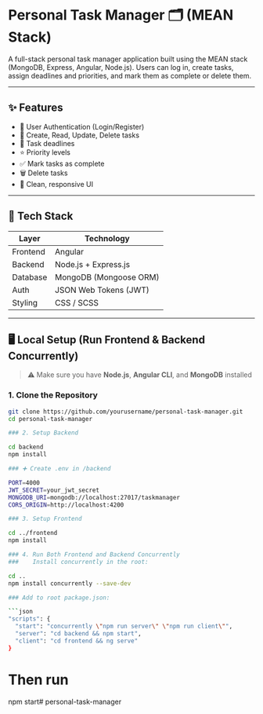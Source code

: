 # Personal Task Manager 🗂️ (MEAN Stack)

A full-stack personal task manager application built using the MEAN stack (MongoDB, Express, Angular, Node.js). Users can log in, create tasks, assign deadlines and priorities, and mark them as complete or delete them.

---

## ✨ Features

- 🔐 User Authentication (Login/Register)
- 📝 Create, Read, Update, Delete tasks
- 📅 Task deadlines
- ⭐ Priority levels
- ✅ Mark tasks as complete
- 🗑️ Delete tasks
- 🧼 Clean, responsive UI

---

## 🧰 Tech Stack

| Layer      | Technology            |
|------------|------------------------|
| Frontend   | Angular                |
| Backend    | Node.js + Express.js   |
| Database   | MongoDB (Mongoose ORM) |
| Auth       | JSON Web Tokens (JWT)  |
| Styling    | CSS / SCSS             |

---

## 🖥️ Local Setup (Run Frontend & Backend Concurrently)

> ⚠️ Make sure you have **Node.js**, **Angular CLI**, and **MongoDB** installed

### 1. Clone the Repository

```bash
git clone https://github.com/yourusername/personal-task-manager.git
cd personal-task-manager

### 2. Setup Backend

cd backend
npm install

### ➕ Create .env in /backend

PORT=4000
JWT_SECRET=your_jwt_secret
MONGODB_URI=mongodb://localhost:27017/taskmanager
CORS_ORIGIN=http://localhost:4200

### 3. Setup Frontend

cd ../frontend
npm install

### 4. Run Both Frontend and Backend Concurrently
###    Install concurrently in the root:

cd ..
npm install concurrently --save-dev

### Add to root package.json:

```json
"scripts": {
  "start": "concurrently \"npm run server\" \"npm run client\"",
  "server": "cd backend && npm start",
  "client": "cd frontend && ng serve"
}
```

# Then run
npm start#   p e r s o n a l - t a s k - m a n a g e r  
 